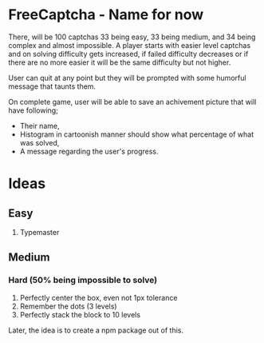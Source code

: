 # FreeCaptcha - Name for now

There, will be 100 captchas 33 being easy, 33 being medium, and 34 being complex and almost impossible. A player starts with easier level captchas and on solving difficulty gets increased, if failed difficulty decreases or if there are no more easier it will be the same difficulty but not higher.

User can quit at any point but they will be prompted with some humorful message that taunts them.

On complete game, user will be able to save an achivement picture that will have following;
- Their name,
- Histogram in cartoonish manner should show what percentage of what was solved,
- A message regarding the user's progress.

# Ideas
## Easy
1. Typemaster
## Medium
### Hard (50% being impossible to solve)
1. Perfectly center the box, even not 1px tolerance
2. Remember the dots (3 levels)
3. Perfectly stack the block to 10 levels

Later, the idea is to create a npm package out of this.


